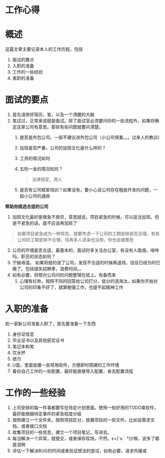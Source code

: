 # 工作心得
# 概述
这篇文章主要记录本人的工作历程，包括
1. 面试的要点
2. 入职的准备
3. 工作的一些经验
4. 离职的准备

# 面试的要点
1. 首先请带好简历，笔，以及一个清醒的大脑
2. 笔试过，正常来说就是面试。除了面试官必须要问你的一些流程外，如果你确定这家公司有意思。那些有些问题就要问清楚。
    1. 是否是外包公司。一般不建议进外包公司（小公司慎重。。。过来人的教训）

    2. 加班是否严重，公司的加班文化是什么样的？

    3. 工资的情况如何

    4. 五险一金的情况如何？

       > 法律规定，用人

    5. 是否有公司框架培训？如果没有，要小心该公司存在粗放开发的问题，一般小公司的通病


**帮助你挑选合适的公司**
1. 加班文化最好是救急不救穷，意思就说，项目紧急的时候，可以适当加班。但是不紧急的话，就不应该再加班了

>  如果项目紧急成为一种常态，就要考虑一下公司的工期安排是否合理。有些公司的工期安排不合理，找再多人进来也没用，你也会被累死

2. 公司的环境是否合适，最基本的，面试时多关注办公室，有没有人吸烟，喧哗吗，职员的状态如何？
3. 宁缺毋滥。 如果将就的进了公司，发现不合适的时候再退场，往往已经为时已晚了。包括错失招聘季，浪费时间。。
4. 如有必要，将想对公司问的问题整理在纸上。有备而来
   1. 心理有杠称，按照不同的回答给公司打分，低分的请淘汰。如果你开始对公司的印象不好了，就算勉强工作，也提不起精神工作 



# 入职的准备
到一家新公司准备入职了，首先要准备一下东西
1. 身份证信息
2. 毕业证书以及其他获奖证书
3. 笔记本和笔
4. 饮水杯
5. 纸巾
6. U盘，里面放置一些常用软件，方便即时搭建的工作环境
7. 备份自己工作的一些配置，最好能直接导入配置，省去配置流程

# 工作的一些经验
1. 上司安排的每一件事都要写在待定计划里面。使用一些好用的TODO类软件，最好能根据待定事件的紧急程度分级
2. 按照建立一个文件夹，按照项目区分，放置项目的一些文件。比如说需求文档，或者接口文档
3. 收集项目的一些信息，建立一个项目笔记，写进去。
4. 每当解决一个异常，就提交，或者保存现场，不然。ε=(´ο｀*)))唉，说多了都是泪啊
5. 评估一下解决BUG的时间或者验证想法的尝试，如有必要，请求外援或

